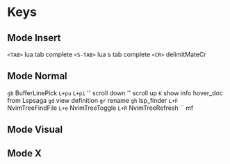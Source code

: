 # Keys


## Mode Insert
`<TAB>` lua tab complete
`<S-TAB>` lua s tab complete
`<CR>` delimitMateCr


## Mode Normal
`gb` BufferLinePick 
`L+pu`
`L+pi` 
'<C-f>' scroll down
'<C-b>' scroll up
`K` show info hover_doc from Lspsaga 
`gd` view definition 
`gr` rename 
`gh`  lsp_finder
`L+F` NvimTreeFindFile 
`L+e` NvimTreeToggle
`L+R` NvimTreeRefresh
``
mf

## Mode Visual
## Mode X

##
